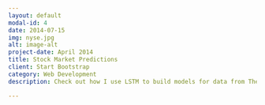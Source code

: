 ```yaml
---
layout: default
modal-id: 4
date: 2014-07-15
img: nyse.jpg
alt: image-alt
project-date: April 2014
title: Stock Market Predictions
client: Start Bootstrap
category: Web Development
description: Check out how I use LSTM to build models for data from The New York Stock Exchange  <a href="https://github.com/pbpranavk/NYSE"  class="btn btn-default"><i class="fa fa-fw fa-github"></i> github</a>

---
```

